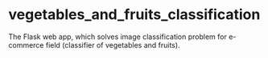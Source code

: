 # vegetables_and_fruits_classification
The Flask web app, which solves image classification problem for e-commerce field (classifier of vegetables and fruits). 
